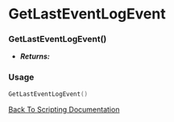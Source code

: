 # GetLastEventLogEvent

### GetLastEventLogEvent()
- ***Returns:*** 

### Usage

```Lua
GetLastEventLogEvent()
```


[Back To Scripting Documentation](../README.md)
